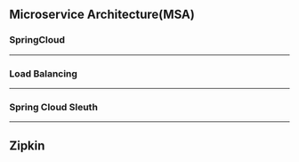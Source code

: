  Microservice Architecture(MSA)
---
### SpringCloud 

---
### Load Balancing 

--- 

### Spring Cloud Sleuth

---

## Zipkin
